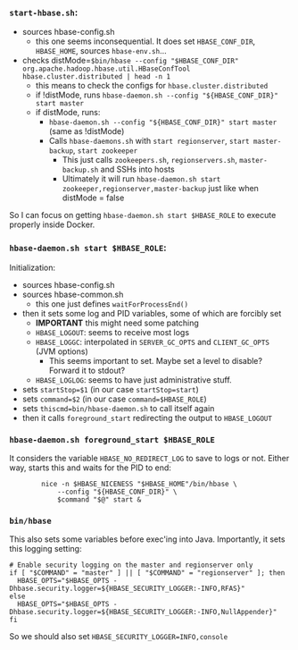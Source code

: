 ### `start-hbase.sh`:

- sources hbase-config.sh
    - this one seems inconsequential. It does set `HBASE_CONF_DIR`, `HBASE_HOME`, sources `hbase-env.sh`...
- checks distMode=`$bin/hbase --config "$HBASE_CONF_DIR" org.apache.hadoop.hbase.util.HBaseConfTool hbase.cluster.distributed | head -n 1`
    - this means to check the configs for `hbase.cluster.distributed`
    - if !distMode, runs `hbase-daemon.sh --config "${HBASE_CONF_DIR}" start master`
    - if distMode, runs:
        * `hbase-daemon.sh --config "${HBASE_CONF_DIR}" start master` (same as !distMode)
        * Calls `hbase-daemons.sh` with `start regionserver`, `start master-backup`, `start zookeeper`
            - This just calls `zookeepers.sh`, `regionservers.sh`, `master-backup.sh` and SSHs into hosts
            - Ultimately it will run `hbase-daemon.sh start zookeeper,regionserver,master-backup` just like when distMode = false

So I can focus on getting `hbase-daemon.sh start $HBASE_ROLE` to execute properly inside Docker.

### `hbase-daemon.sh start $HBASE_ROLE`:

Initialization:

- sources hbase-config.sh
- sources hbase-common.sh
    - this one just defines `waitForProcessEnd()`
- then it sets some log and PID variables, some of which are forcibly set
    * **IMPORTANT** this might need some patching
    * `HBASE_LOGOUT`: seems to receive most logs
    * `HBASE_LOGGC`: interpolated in `SERVER_GC_OPTS` and `CLIENT_GC_OPTS` (JVM options)
      * This seems important to set. Maybe set a level to disable? Forward it to stdout?
    * `HBASE_LOGLOG`: seems to have just administrative stuff.
- sets `startStop=$1` (in our case `startStop=start`)
- sets `command=$2` (in our case `command=$HBASE_ROLE`)
- sets `thiscmd=bin/hbase-daemon.sh` to call itself again
- then it calls `foreground_start` redirecting the output to `HBASE_LOGOUT`


### `hbase-daemon.sh foreground_start $HBASE_ROLE`

It considers the variable `HBASE_NO_REDIRECT_LOG` to save to logs or not. Either way, starts this and waits for the PID to end:

```
        nice -n $HBASE_NICENESS "$HBASE_HOME"/bin/hbase \
            --config "${HBASE_CONF_DIR}" \
            $command "$@" start &
```

### `bin/hbase`

This also sets some variables before exec'ing into Java. Importantly, it sets this logging setting:

```
# Enable security logging on the master and regionserver only
if [ "$COMMAND" = "master" ] || [ "$COMMAND" = "regionserver" ]; then
  HBASE_OPTS="$HBASE_OPTS -Dhbase.security.logger=${HBASE_SECURITY_LOGGER:-INFO,RFAS}"
else
  HBASE_OPTS="$HBASE_OPTS -Dhbase.security.logger=${HBASE_SECURITY_LOGGER:-INFO,NullAppender}"
fi
```

So we should also set `HBASE_SECURITY_LOGGER=INFO,console`
